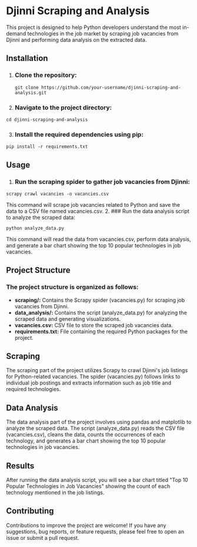 # Djinni Scraping and Analysis

This project is designed to help Python developers understand the most in-demand technologies in the job market by scraping job vacancies from Djinni and performing data analysis on the extracted data.


## Installation

1. ### Clone the repository:

   `git clone https://github.com/your-username/djinni-scraping-and-analysis.git`

2. ### Navigate to the project directory:

`cd djinni-scraping-and-analysis`

3. ### Install the required dependencies using pip:

`pip install -r requirements.txt`

## Usage
1. ### Run the scraping spider to gather job vacancies from Djinni:


`scrapy crawl vacancies -o vacancies.csv`

This command will scrape job vacancies related to Python and save the data to a CSV file named vacancies.csv.
2. ### Run the data analysis script to analyze the scraped data:

`python analyze_data.py`

This command will read the data from vacancies.csv, perform data analysis, and generate a bar chart showing the top 10 popular technologies in job vacancies.

## Project Structure

### The project structure is organized as follows:

* **scraping/:** Contains the Scrapy spider (vacancies.py) for scraping job vacancies from Djinni.
* **data_analysis/:** Contains the script (analyze_data.py) for analyzing the scraped data and generating visualizations.
* **vacancies.csv:** CSV file to store the scraped job vacancies data.
* **requirements.txt:** File containing the required Python packages for the project.

## Scraping
The scraping part of the project utilizes Scrapy to crawl Djinni's job listings for Python-related vacancies. The spider (vacancies.py) follows links to individual job postings and extracts information such as job title and required technologies.

## Data Analysis
The data analysis part of the project involves using pandas and matplotlib to analyze the scraped data. The script (analyze_data.py) reads the CSV file (vacancies.csv), cleans the data, counts the occurrences of each technology, and generates a bar chart showing the top 10 popular technologies in job vacancies.

## Results
After running the data analysis script, you will see a bar chart titled "Top 10 Popular Technologies in Job Vacancies" showing the count of each technology mentioned in the job listings.

## Contributing
Contributions to improve the project are welcome! If you have any suggestions, bug reports, or feature requests, please feel free to open an issue or submit a pull request.
